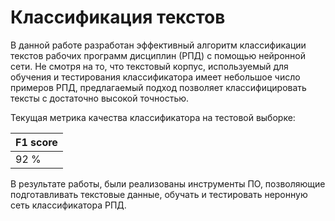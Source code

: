 # Классификация текстов 

В данной работе разработан эффективный алгоритм классификации текстов рабочих программ дисциплин (РПД) с помощью нейронной сети.
Не смотря на то, что текстовый корпус, используемый для обучения и тестирования классификатора имеет небольшое число примеров РПД, предлагаемый подход позволяет классифицировать тексты с достаточно высокой точностью.

Текущая метрика качества классификатора на тестовой выборке:

| F1 score |
|----------|
| 92 %     |

В результате работы, были реализованы инструменты ПО, позволяющие подготавливать текстовые данные, обучать и тестировать неронную сеть классификатора РПД.
